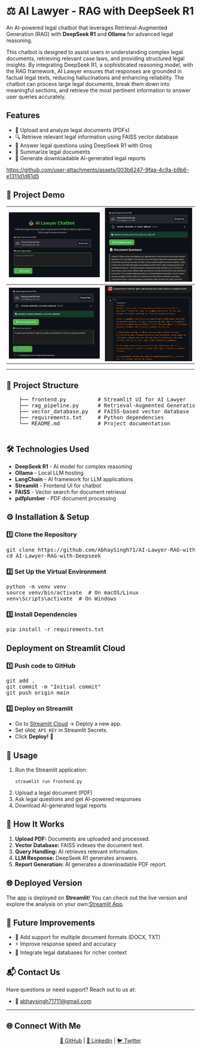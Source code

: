 <body>
    <h1>⚖️ AI Lawyer - RAG with DeepSeek R1</h1>
     <p>An AI-powered legal chatbot that leverages Retrieval-Augmented Generation (RAG) with <strong>DeepSeek R1</strong> and <strong>Ollama</strong> for advanced legal reasoning.</p>
    <p>This chatbot is designed to assist users in understanding complex legal documents, retrieving relevant case laws, and providing structured legal insights. By integrating DeepSeek R1, a sophisticated reasoning model, with the RAG framework, AI Lawyer ensures that responses are grounded in factual legal texts, reducing hallucinations and enhancing reliability. The chatbot can process large legal documents, break them down into meaningful sections, and retrieve the most pertinent information to answer user queries accurately.</p>
    
   <h2> Features</h2>
    <ul>
        <li>📂 Upload and analyze legal documents (PDFs)</li>
        <li>🔍 Retrieve relevant legal information using FAISS vector database</li>
        <li>🤖 Answer legal questions using DeepSeek R1 with Groq</li>
        <li>📜 Summarize legal documents</li>
        <li>📄 Generate downloadable AI-generated legal reports</li>
    </ul>




https://github.com/user-attachments/assets/003b6247-9faa-4c9a-b9b6-e1311d1d61d5


## 📸 Project Demo  

| ![Screenshot 1](utils/photo1.png) | ![Screenshot 2](utils/photo2.png) |  
|---------------------------------|---------------------------------|  
| ![Screenshot 3](utils/photo3.png) | ![Screenshot 4](utils/photo4.png) |   

---
    
  <h2>📁 Project Structure</h2>
    <pre>
    ├── frontend.py          # Streamlit UI for AI Lawyer
    ├── rag_pipeline.py      # Retrieval-Augmented Generation pipeline
    ├── vector_database.py   # FAISS-based vector database
    ├── requirements.txt     # Python dependencies
    └── README.md            # Project documentation
    </pre>
    
  <h2>🛠️ Technologies Used</h2>
    <ul>
        <li><strong>DeepSeek R1</strong> - AI model for complex reasoning</li>
        <li><strong>Ollama</strong> - Local LLM hosting</li>
        <li><strong>LangChain</strong> - AI framework for LLM applications</li>
        <li><strong>Streamlit</strong> - Frontend UI for chatbot</li>
        <li><strong>FAISS</strong> - Vector search for document retrieval</li>
        <li><strong>pdfplumber</strong> - PDF document processing</li>
    </ul>
    
   <h2>⚙️ Installation & Setup</h2>

<h3>1️⃣ Clone the Repository</h3>
<pre>
git clone https://github.com/AbhaySingh71/AI-Lawyer-RAG-with-Deepseek.git
cd AI-Lawyer-RAG-with-Deepseek
</pre>

<h3>2️⃣ Set Up the Virtual Environment</h3>
<pre>
python -m venv venv
source venv/bin/activate  # On macOS/Linux
venv\Scripts\activate  # On Windows
</pre>

<h3>3️⃣ Install Dependencies</h3>
<pre>
pip install -r requirements.txt
</pre>

 <h2>Deployment on Streamlit Cloud</h2>
<h3>1️⃣ Push code to GitHub</h3>
<pre>
git add .
git commit -m "Initial commit"
git push origin main
</pre>

<h3>2️⃣ Deploy on Streamlit</h3>
<ul>
  <li>Go to <a href="https://share.streamlit.io/">Streamlit Cloud</a> → Deploy a new app.</li>
  <li>Set <code>GROQ_API_KEY</code> in Streamlit Secrets.</li>
  <li>Click <strong>Deploy!</strong> 🎉</li>
</ul>

  <h2>🚀 Usage</h2>
    <ol>
        <li>Run the Streamlit application:</li>
        <pre><code>streamlit run frontend.py</code></pre>
        <li>Upload a legal document (PDF)</li>
        <li>Ask legal questions and get AI-powered responses</li>
        <li>Download AI-generated legal reports</li>
    </ol>
    
   <h2>📜 How It Works</h2>
    <ol>
        <li><strong>Upload PDF:</strong> Documents are uploaded and processed.</li>
        <li><strong>Vector Database:</strong> FAISS indexes the document text.</li>
        <li><strong>Query Handling:</strong> AI retrieves relevant information.</li>
        <li><strong>LLM Response:</strong> DeepSeek R1 generates answers.</li>
        <li><strong>Report Generation:</strong> AI generates a downloadable PDF report.</li>
    </ol>

## 🌐 Deployed Version

The app is deployed on **Streamlit**! You can check out the live version and explore the analysis on your own:[Streamlit App](https://ai-lawyer-rag-with-deepseek.streamlit.app/).

    
  <h2>🎯 Future Improvements</h2>
    <ul>
        <li>📝 Add support for multiple document formats (DOCX, TXT)</li>
        <li>⚡ Improve response speed and accuracy</li>
        <li>🔗 Integrate legal databases for richer context</li>
    </ul>
    
 <h2>📬 Contact Us</h2>
<p>Have questions or need support? Reach out to us at:</p>
<ul>
  <li>📧 <a href="mailto:abhaysingh71711@gmail.com">abhaysingh71711@gmail.com</a></li>
</ul>

---

<h2>🌐 Connect With Me</h2>
<p align="center">
  <a href="https://github.com/abhaysingh71711" target="_blank">🐙 GitHub</a> |
  <a href="https://linkedin.com/in/abhaysingh71711" target="_blank">🔗 LinkedIn</a> |
  <a href="https://twitter.com/abhaysingh71711" target="_blank">🐦 Twitter</a>
</p>
